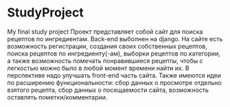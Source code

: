 # StudyProject
My final study project
Проект представляет собой сайт для поиска рецептов по ингредиентам. 
Back-end выболнен на django. 
На сайте есть возможность регистрации, создания своих собственных рецептов, поиска рецептов по ингредиенту(-ам), выборки рецептов по категории, 
а также возможность помечать понравившиеся рецепты, чтобы с легкостью можно было в любой момент времени найти их. 
В перспективе надо улучшать front-end часть сайта. 
Также имеются идеи по расширению функциональности: 
сбор данных о просмотре отдельно взятого рецепта, сбор данных о посещаемости сайта, возможность оставлять пометки/комментарии.
